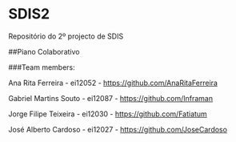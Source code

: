# SDIS2
Repositório do 2º projecto de SDIS


##Piano Colaborativo

###Team members:

Ana Rita Ferreira - ei12052 - https://github.com/AnaRitaFerreira

Gabriel Martins Souto - ei12087 - https://github.com/Inframan

Jorge Filipe Teixeira - ei12030 - https://github.com/Fatiatum

José Alberto Cardoso - ei12027 - https://github.com/JoseCardoso

